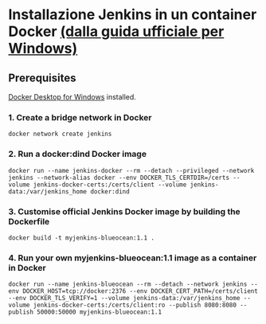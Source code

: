 # Installazione Jenkins in un container Docker [(dalla guida ufficiale per Windows)](https://www.jenkins.io/doc/book/installing/docker/#on-windows)

## Prerequisites

[Docker Desktop for Windows](https://docs.docker.com/desktop/windows/install/) installed.

### 1. Create a bridge network in Docker
`docker network create jenkins`

### 2. Run a docker:dind Docker image

`docker run --name jenkins-docker --rm --detach --privileged --network jenkins --network-alias docker --env DOCKER_TLS_CERTDIR=/certs --volume jenkins-docker-certs:/certs/client --volume jenkins-data:/var/jenkins_home docker:dind`

### 3. Customise official Jenkins Docker image by building the Dockerfile

`docker build -t myjenkins-blueocean:1.1 .`

### 4. Run your own myjenkins-blueocean:1.1 image as a container in Docker

`docker run --name jenkins-blueocean --rm --detach --network jenkins --env DOCKER_HOST=tcp://docker:2376 --env DOCKER_CERT_PATH=/certs/client --env DOCKER_TLS_VERIFY=1 --volume jenkins-data:/var/jenkins_home --volume jenkins-docker-certs:/certs/client:ro --publish 8080:8080 --publish 50000:50000 myjenkins-blueocean:1.1`


